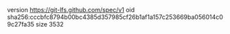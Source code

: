 version https://git-lfs.github.com/spec/v1
oid sha256:cccbfc8794b00bc4385d357985cf26b1af1a157c253669ba056014c09c27fa35
size 3532
